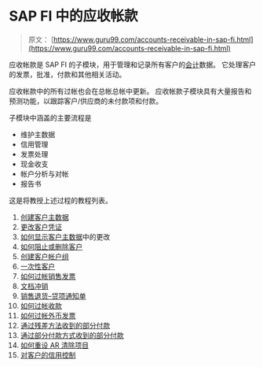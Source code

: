 # SAP FI 中的应收帐款

> 原文： [https://www.guru99.com/accounts-receivable-in-sap-fi.html](https://www.guru99.com/accounts-receivable-in-sap-fi.html)

应收帐款是 SAP FI 的子模块，用于管理和记录所有客户的[会计](/accounting.html)数据。 它处理客户的发票，批准，付款和其他相关活动。

应收帐款中的所有过帐也会在总帐总帐中更新。 应收帐款子模块具有大量报告和预测功能，以跟踪客户/供应商的未付款项和付款。

子模块中涵盖的主要流程是

*   维护主数据
*   信用管理
*   发票处理
*   现金收支
*   帐户分析与对帐
*   报告书

这是将教授上述过程的教程列表。

1.  [创建客户主数据](/how-to-create-a-customer-master-data.html)
2.  [更改客户凭证](/how-to-change-customer-documents.html)
3.  [如何显示客户主数据](/how-to-create-a-customer-master-data.html)中的更改
4.  [如何阻止或删除客户](/how-to-create-a-customer-master-data.html)
5.  [创建客户帐户组](/how-to-create-customer-account-group.html)
6.  [一次性客户](/how-to-create-one-time-customer-master.html)
7.  [如何过帐销售发票](/how-to-post-sales-invoice.html)
8.  [文档冲销](/how-to-perform-document-reversal.html)
9.  [销售退货–贷项通知单](/how-to-post-a-sales-returns-credit-memo.html)
10.  [如何过帐收款](/how-to-post-customer-incoming-payments.html)
11.  [如何过帐外币发票](/how-to-post-a-foreign-currency-invoice.html)
12.  [通过残差方法收到的部分付款](/how-to-post-incoming-partial-payments-by-residual-method.html)
13.  [通过部分付款方式收到的部分付款](/how-to-post-incoming-partial-payments-by-partial-payment-method.html)
14.  [如何重设 AR 清除项目](/how-to-reset-ar-cleared-items.html)
15.  [对客户的信用控制](/credit-control-for-the-customer.html)